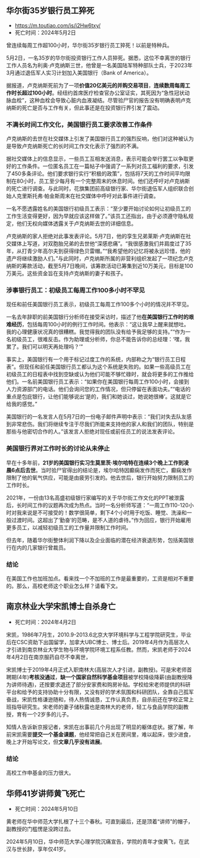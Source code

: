 ## 华尔街35岁银行员工猝死

- https://m.toutiao.com/is/i2Hw6txy/
- 死亡时间：2024年5月2日

曾连续每周工作超100小时，华尔街35岁银行员工猝死！以前是特种兵。

5月2日，一名35岁的华尔街投资银行工作人员猝死。据悉，这位不幸离世的银行工作人员名为利奥·卢克纳斯三世，他曾是一名美国陆军特种部队士兵，于2023年3月通过退伍军人实习计划加入美国银行（Bank of America）。

据报道，卢克纳斯死前为了一项**价值20亿美元的并购交易项目**，**连续数周每周工作时长超过100小时**。经纽约首席医疗检查官办公室证实，其死因为“急性冠状动脉血栓”，这种血栓会导致心脏内血液凝结。尽管验尸官的报告没有明确表明卢克纳斯的死亡是否与工作有关，但此事还是在投资银行界引发了震动。

### 不满长时间工作文化，美国银行员工要求改善工作条件

卢克纳斯的去世在社交媒体上引发了美国银行员工的强烈反响，他们对这种被认为是导致卢克纳斯死亡的长时间工作文化表示了强烈的不满。

据社交媒体上的信息显示，一些员工互相发送消息，表示可能会举行罢工以争取更好的工作条件。一位匿名员工在一篇帖子中强调了一系列对员工福利的要求，引发了450多条评论。他们要求银行实行“积极的政策”，包括将7天的工作时间平均限制在80小时，员工至少每月有一个完整周末的休息时间。他们还呼吁对卢克纳斯的死亡进行调查。与此同时，花旗集团前高级银行家、华尔街退伍军人组织联合创始人克里斯托弗·帕金斯周末在社交媒体中呼吁对此事件进行调查。

一名不愿透露姓名的美国银行初级员工表示：“至少要开始讨论如何让初级员工的工作生活变得更好，因为早就应该这样做了。”该员工还指出，由于必须遵守隐私规定，他们无权向媒体透露关于卢克纳斯去世的详细信息。

卢克纳斯的家人拒绝对此事发表评论。5月7日，他的孪生兄弟莱斯·卢克纳斯在社交媒体上写道，对双胞胎兄弟的去世他“深感悲痛”。“我很感激我们并肩度过了35年，从打青少年高尔夫到获得绿色贝雷帽。”“我希望他的记忆将被永远珍惜，他的遗产将继续激励人们。”与此同时，卢克纳斯所属的非营利组织发起了一项纪念卢克纳斯的筹款活动，截至5月7日晚间，该筹款活动已筹集到近10万美元，目标是100万美元。这些资金旨在支持卢克纳斯的妻子和孩子。

### 涉事银行员工：初级员工每周工作100多小时不罕见

现任和前任美国银行员工表示，初级员工每周工作100多个小时的情况并不罕见。

一名去年辞职的前美国银行分析师在接受采访时，描述了他**在美国银行工作时的艰难经历**，包括每周100小时的例行工作时间。他表示：“这让我早上醒来就想吐。我的心理健康状况真的很糟糕。我觉得我的团队没有给予我足够的支持。”“作为一名初级员工，很难反击。作为助理或分析师，你总不能告诉你的总经理：‘嘿，我累了。我们可以明天再处理吗？’”

事实上，美国银行有一个用于标记过度工作的系统，内部称之为“银行员工日程表”。但现任和前任美国银行员工都认为这个系统是失败的。如果一些高级员工在初级员工的日程表中找到空缺或认为他们可能不够忙碌时，就会将更多的工作推给他们。一名前美国银行员工表示：“如果你在美国银行每周工作100小时，会接到人力资源部门的电话。他们会询问您的工作情况，但只停留在表面功夫。”“电话的重点是包庇银行，让他们能够说出‘是的，我们和她谈过，她说她很棒’。这就是它给我的感觉。”

美国银行的一名发言人在5月7日的一份电子邮件声明中表示：“我们对失去队友感到非常悲伤。我们将继续专注于尽我们所能来支持他的家人和我们的团队，特别是那些与他密切合作的人。”该发言人拒绝对现任或前任员工的说法发表评论。

### 美国银行界对工作时长的讨论从未停止

早在十多年前，**21岁的美国银行实习生莫里茨·埃尔哈特在连续3个晚上工作到凌晨6点后去世**。当时验尸官得出的结论是，埃尔哈特因癫痫发作而死亡，癫痫发作限制了他的氧气供应，可能是由疲劳引发的。他去世后，银行开始努力限制员工的工作时长。

2021年，一份由13名高盛初级银行家编写的关于华尔街工作文化的PPT被泄露后，长时间工作的议题再次成为热点。当时一名分析师写道：“一周工作110-120小时对我来说是不可接受的！数学很简单，剩下4个小时用于吃饭、睡觉、洗澡和一般过渡时间。这超出了‘勤奋’的范畴，是不人道的虐待。”作为回应，银行开始雇用更多员工，以减轻初级员工的工作量并限制工作时间。

但去年，随着华尔街整体利润下降以及企业面临的潜在经济衰退形势，包括美国银行在内的几家银行曾裁员。
### 结论

在美国工作也加班加点。看来找一个不加班的工作是最重要的，工资是相对不重要的。那么，高校老师这个职业怎么样？请看下文。
## 南京林业大学宋凯博士自杀身亡

- 死亡时间：2024年4月2日

宋凯，1986年7月生，2010.9-2013.6北京大学环境科学与工程学院研究生，毕业后在CSC资助下出国留学，加拿大UBC博士、博士后。2019年4月作为高层次人才引进到南京林业大学生物与环境学院环境工程系任教。然而，宋凯老师于2024年4月2日在南京服药自尽不幸离世，

宋凯博士于2019年4月正式入职南林大(高层次人才引进，副教授)。可是宋老师首聘期(4年)**考核没通过**，**缺一个国家自然科学基金项目**被学校降级降薪(由副教授降为讲师待遇)，还按要求退还了部分安家费和购房补贴。学校给宋老师提供的科研平台和给予的支持协助十分有限，又没有好的学术氛围和科研团队，全靠自己孤军奋战，宋凯性格谦逊随和，待人热情诚恳，工作认真负责，自杀前还在学校正常上班指导研究生。宋老师的妻子储秋露也是南林大的老师，轻工与食品学院的副教授，育有一个2岁多的儿子。

知情人告诉新京报记者，宋凯在出事前几个月出现了明显的躯体症状。据了解，年前宋凯需要**提交一个基金课题**，他经常把自己关在房间里，难以起床，很少进食，晚上才开始写论文，但**文章几乎没有进展**。

### 结论

高校工作申基金的压力很大。

## 华师41岁讲师黄飞死亡

- 死亡时间：2024年5月10日

黄老师在华中师范大学扎根了十三个春秋。可直到最后，还是顶着“讲师”的帽子，副教授的门槛愣是没跨过去。

2024年5月10日，华中师范大学心理学院沉痛宣告，学院的青年才俊黄飞，在武汉与世长辞，享年仅41岁。